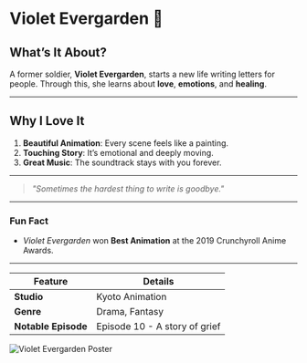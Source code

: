# **Violet Evergarden** 🌸

## **What’s It About?**
A former soldier, **Violet Evergarden**, starts a new life writing letters for people. Through this, she learns about **love**, **emotions**, and **healing**.

---

## **Why I Love It**
1. **Beautiful Animation**: Every scene feels like a painting.  
2. **Touching Story**: It’s emotional and deeply moving.  
3. **Great Music**: The soundtrack stays with you forever.  

---

> *"Sometimes the hardest thing to write is goodbye."*

---

### **Fun Fact**
- *Violet Evergarden* won **Best Animation** at the 2019 Crunchyroll Anime Awards.

---

| **Feature**       | **Details**                     |
|--------------------|---------------------------------|
| **Studio**         | Kyoto Animation                |
| **Genre**          | Drama, Fantasy                 |
| **Notable Episode**| Episode 10 - A story of grief  |

![Violet Evergarden Poster](![image](https://github.com/user-attachments/assets/7ae57433-f9b7-4e6b-bdc5-ac20c2219d47)
)
